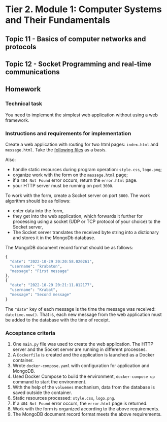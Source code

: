 # Tier 2. Module 1: Computer Systems and Their Fundamentals

## Topic 11 - Basics of computer networks and protocols
## Topic 12 - Socket Programming and real-time communications
## Homework

### Technical task

You need to implement the simplest web application without using a web framework.

### Instructions and requirements for implementation

Create a web application with routing for two html pages: `index.html` and `message.html`. Take the [following files](https://drive.google.com/file/d/19JPeOCRcW8qG90xW4bCl7A2XvqSfmkpG/view?usp=sharing) as a basis.

Also:
* handle static resources during program operation: `style.css`, `logo.png`;
* organize work with the form on the `message.html` page;
* if a `404 Not Found` error occurs, return the `error.html` page.
* your HTTP server must be running on port `3000`.

To work with the form, create a Socket server on port `5000`. The work algorithm should be as follows:
* enter data into the form,
* they get into the web application, which forwards it further for processing using a socket (UDP or TCP protocol of your choice) to the Socket server,
* The Socket server translates the received byte string into a dictionary and stores it in the MongoDb database.

The MongoDB document record format should be as follows:

```python
{
  "date": "2022-10-29 20:20:58.020261",
  "username": "krabaton",
  "message": "First message"
},
{
  "date": "2022-10-29 20:21:11.812177",
  "username": "Krabat",
  "message": "Second message"
}
```

The `"date"` key of each message is the time the message was received: `datetime.now()`. That is, each new message from the web application must be added to the database with the time of receipt.

### Acceptance criteria

1. One `main.py` file was used to create the web application. The HTTP server and the Socket server are running in different processes.
2. A `Dockerfile` is created and the application is launched as a Docker container.
3. Wrote `docker-compose.yaml` with configuration for application and MongoDB.
4. Used Docker Compose to build the environment, `docker-compose up` command to start the environment.
5. With the help of the `voluemes` mechanism, data from the database is saved outside the container.
6. Static resources processed: `style.css`, `logo.png`.
7. If a `404 Not Found` error occurs, the `error.html` page is returned.
8. Work with the form is organized according to the above requirements.
9. The MongoDB document record format meets the above requirements.
